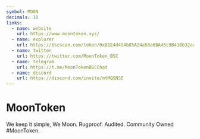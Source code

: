 ```yaml
---
symbol: MOON
decimals: 18
links:
  - name: website
    url: https://www.moontoken.xyz/
  - name: explorer
    url: https://bscscan.com/token/0x81E4d494b85A24a58a6BA45c9B418b32a4E039de
  - name: twitter
    url: https://twitter.com/MoonToken_BSC
  - name: telegram
    url: https://t.me/MoonTokenBSCChat
  - name: discord
    url: https://discord.com/invite/mtMQSNSE
---
```


# MoonToken

We keep it simple, We Moon. Rugproof. Audited. Community Owned #MoonToken.
